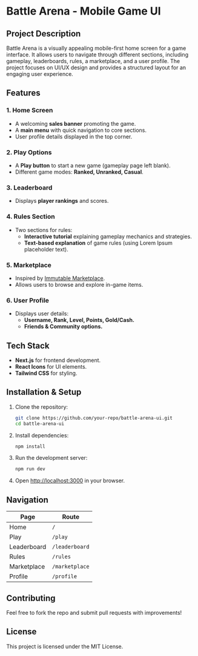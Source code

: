 # Battle Arena - Mobile Game UI

## Project Description
Battle Arena is a visually appealing mobile-first home screen for a game interface. It allows users to navigate through different sections, including gameplay, leaderboards, rules, a marketplace, and a user profile. The project focuses on UI/UX design and provides a structured layout for an engaging user experience.

## Features
### 1. **Home Screen**
- A welcoming **sales banner** promoting the game.
- A **main menu** with quick navigation to core sections.
- User profile details displayed in the top corner.

### 2. **Play Options**
- A **Play button** to start a new game (gameplay page left blank).
- Different game modes: **Ranked, Unranked, Casual**.

### 3. **Leaderboard**
- Displays **player rankings** and scores.

### 4. **Rules Section**
- Two sections for rules:
  - **Interactive tutorial** explaining gameplay mechanics and strategies.
  - **Text-based explanation** of game rules (using Lorem Ipsum placeholder text).

### 5. **Marketplace**
- Inspired by [Immutable Marketplace](https://market.immutable.com/collections/0xacb3c6a43d15b907e8433077b6d38ae40936fe2c).
- Allows users to browse and explore in-game items.

### 6. **User Profile**
- Displays user details:
  - **Username, Rank, Level, Points, Gold/Cash.**
  - **Friends & Community options.**

## Tech Stack
- **Next.js** for frontend development.
- **React Icons** for UI elements.
- **Tailwind CSS** for styling.

## Installation & Setup
1. Clone the repository:
   ```sh
   git clone https://github.com/your-repo/battle-arena-ui.git
   cd battle-arena-ui
   ```
2. Install dependencies:
   ```sh
   npm install
   ```
3. Run the development server:
   ```sh
   npm run dev
   ```
4. Open [http://localhost:3000](http://localhost:3000) in your browser.

## Navigation
| Page          | Route            |
|--------------|----------------|
| Home         | `/`            |
| Play         | `/play`        |
| Leaderboard  | `/leaderboard` |
| Rules        | `/rules`       |
| Marketplace  | `/marketplace` |
| Profile      | `/profile`     |

## Contributing
Feel free to fork the repo and submit pull requests with improvements!

## License
This project is licensed under the MIT License.

